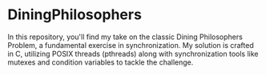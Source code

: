 # DiningPhilosophers
 In this repository, you'll find my take on the classic Dining Philosophers Problem, a fundamental exercise in synchronization. My solution is crafted in C, utilizing POSIX threads (pthreads) along with synchronization tools like mutexes and condition variables to tackle the challenge.
